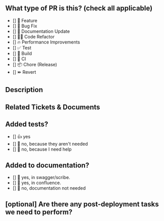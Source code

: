 <!--
  For Work In Progress Pull Requests, please use the Draft PR feature,
  
  For a timely review/response, please avoid force-pushing additional
  commits if your PR already received reviews or comments.
  
  Before submitting a Pull Request, please ensure you've done the following:
  - 📖 Read the Coding Standards: https://rcrm.atlassian.net/wiki/spaces/EN/pages/1953038339/Coding+Standards
  - 📝 Use descriptive commit messages.
  - 📗 Update any related documentation and include any relevant screenshots.
-->

## What type of PR is this? (check all applicable)

- [] 🍕 Feature
- [] 🐛 Bug Fix
- [] 📝 Documentation Update
- [] 🧑‍💻 Code Refactor
- [] 🔥 Performance Improvements
- [] ✅ Test
- [] 🤖 Build
- [] 🔁 CI
- [] 📦 Chore (Release)
- [] ⏩ Revert

## Description

<!-- 
Please do not leave this blank 
This PR [adds/removes/fixes/replaces] the [feature/bug/etc]. 
-->

## Related Tickets & Documents
<!-- 
Please use this format link issue numbers: Fixes #123
https://docs.github.com/en/free-pro-team@latest/github/managing-your-work-on-github/linking-a-pull-request-to-an-issue#linking-a-pull-request-to-an-issue-using-a-keyword 
-->


## Added tests?

- [] 👍 yes
- [] 🙅 no, because they aren't needed
- [] 🙋 no, because I need help

## Added to documentation?

- [] 📜 yes, in swagger/scribe.
- [] 📓 yes, in confluence.
- [] 🙅 no, documentation not needed

## [optional] Are there any post-deployment tasks we need to perform?


<!-- note: PRs with deleted sections will be marked invalid -->